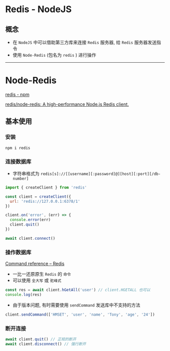 # Redis - NodeJS



## 概念

- 在 `NodeJS` 中可以借助第三方库来连接 `Redis` 服务器, 给 `Redis` 服务器发送指令
- 使用 `Node-Redis` (包名为 `redis` ) 进行操作

---

# Node-Redis

[redis - npm](https://www.npmjs.com/package/redis)

[redis/node-redis: A high-performance Node.js Redis client.](https://github.com/redis/node-redis)



## 基本使用



### 安装

```shell
npm i redis
```



### 连接数据库

- 字符串格式为 `redis[s]://[[username][:password]@][host][:port][/db-number]`

```js
import { createClient } from 'redis'

const client = createClient({
  url: 'redis://127.0.0.1:6378/1'
})

client.on('error', (err) => {
  console.error(err)
  client.quit()
})

await client.connect()
```



### 操作数据库

[Command reference – Redis](https://redis.io/commands)

- 一比一还原原生 `Redis` 的 `命令`
- 可以使用 `全大写` 或 `驼峰式`

```js
const res = await client.hGetAll('user') // client.HGETALL 也可以
console.log(res)
```

- 由于版本问题, 有时需要使用 `sendCommand` 发送库中不支持的方法

```js
client.sendCommand(['HMSET', 'user', 'name', 'Tony', 'age', '24'])
```



### 断开连接

```js
await client.quit() // 正规的断开
await client.disconnect() // 强行断开
```

